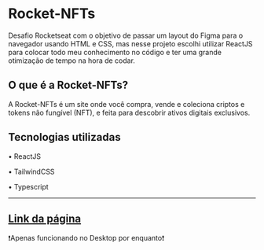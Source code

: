 # Rocket-NFTs

<p>Desafio Rocketseat com o objetivo de passar um layout do Figma para o navegador usando HTML e CSS, mas nesse projeto escolhi utilizar ReactJS para colocar todo meu conhecimento no código e ter uma grande otimização de tempo na hora de codar.</p>

## O que é a Rocket-NFTs?

<p>A Rocket-NFTs é um site onde você compra, vende e coleciona criptos e tokens não fungível (NFT), e feita para descobrir ativos digitais exclusivos.</p>

## Tecnologias utilizadas

• ReactJS

• TailwindCSS

• Typescript

<hr/>

## <a href="https://rocket-nfts-ewertonsolitto.vercel.app/">Link da página</a>

<p>❗​Apenas funcionando no Desktop por enquanto❗</p>
